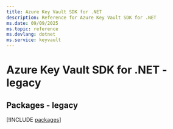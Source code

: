 ```yaml
---
title: Azure Key Vault SDK for .NET
description: Reference for Azure Key Vault SDK for .NET
ms.date: 09/09/2025
ms.topic: reference
ms.devlang: dotnet
ms.service: keyvault
---
```

# Azure Key Vault SDK for .NET - legacy
## Packages - legacy
[!INCLUDE [packages](key-vault-index.md)]